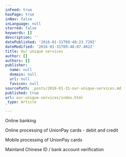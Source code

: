 ```yaml
---
inFeed: true
hasPage: true
inNav: false
inLanguage: null
starred: false
keywords: []
description: ''
datePublished: '2016-01-31T09:48:23.729Z'
dateModified: '2016-01-31T09:48:07.482Z'
title: Our unique services
author: []
authors: []
publisher:
  name: null
  domain: null
  url: null
  favicon: null
sourcePath: _posts/2016-01-31-our-unique-services.md
published: true
url: our-unique-services/index.html
_type: Article

---
```

Online banking

Online processing of UnionPay cards - debit and credit

Mobile processing of UnionPay cards

Mainland Chinese ID / bank account verification